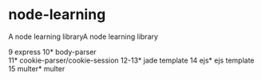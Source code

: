 # node-learning
A node learning libraryA node learning library

9   express 
10*  body-parser  
11*   cookie-parser/cookie-session
12-13*   jade template
14 ejs* ejs template
15 multer* multer